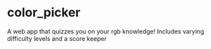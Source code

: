 # color_picker
A web app that quizzes you on your rgb knowledge! Includes varying difficulty levels and a score keeper
